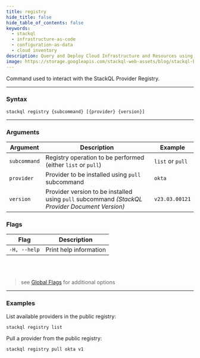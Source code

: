 ```yaml
---
title: registry
hide_title: false
hide_table_of_contents: false
keywords:
  - stackql
  - infrastructure-as-code
  - configuration-as-data
  - cloud inventory
description: Query and Deploy Cloud Infrastructure and Resources using SQL
image: https://storage.googleapis.com/stackql-web-assets/blog/stackql-blog-post-featured-image.png
---
```


Command used to interact with the StackQL Provider Registry.  

* * * 

### Syntax

`stackql registry {subcommand} [{provider} {version}]`

* * *

### Arguments

| Argument | Description | Example |
|--|--|--|
|<span class="nowrap">`subcommand`</span>|Registry operation to be performed (either `list` or `pull`) | `list` or `pull` |    
|<span class="nowrap">`provider`</span>|Provider to be installed using `pull` subcommand| `okta` |
|<span class="nowrap">`version`</span>|Provider version to be installed using `pull` subcommand *(StackQL Provider Document Version)* | `v23.03.00121` |


### Flags

| Flag | Description |
|--|--|
|<span class="nowrap">`-H, --help`</span>|Print help information|
&nbsp;  
&nbsp;  
> see [Global Flags](/docs/command-line-usage/global-flags) for additional options

* * *

### Examples

List available providers in the public registry:
```shell
stackql registry list
```

Pull a provider from the public registry:
```shell
stackql registry pull okta v1
```